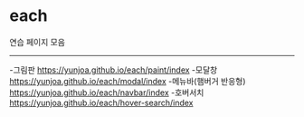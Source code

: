 # each
연습 페이지 모음

---

-그림판 https://yunjoa.github.io/each/paint/index
-모달창 https://yunjoa.github.io/each/modal/index
-메뉴바(햄버거 반응형) https://yunjoa.github.io/each/navbar/index
-호버서치 https://yunjoa.github.io/each/hover-search/index

